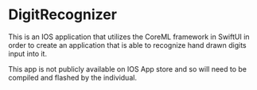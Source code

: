 # DigitRecognizer
This is an IOS application that utilizes the CoreML framework in SwiftUI in order to create an application that is able to recognize hand drawn digits input into it.

This app is not publicly available on IOS App store and so will need to be compiled and flashed by the individual.
